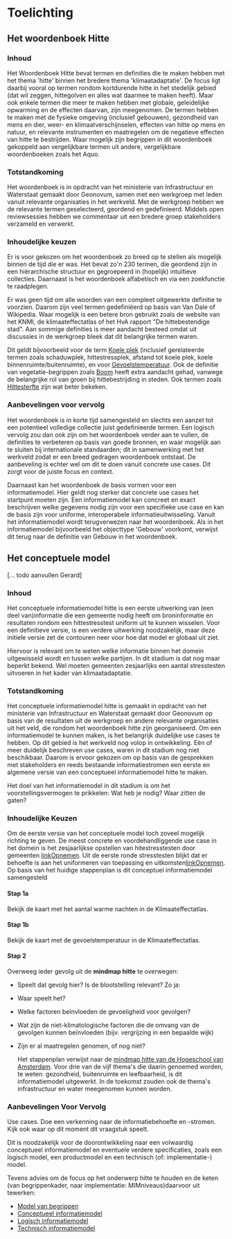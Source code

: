 # Toelichting

## Het woordenboek Hitte

### Inhoud

   Het Woordenboek Hitte bevat termen en definities die te maken hebben met het thema 'hitte' binnen het bredere thema 'klimaatadaptatie'. De focus ligt daarbij vooral op termen rondom kortdurende hitte in het stedelijk gebied (dat wil zeggen, hittegolven en alles wat daarmee te maken heeft). Maar ook enkele termen die meer te maken hebben met globale, geleidelijke opwarming en de effecten daarvan, zijn meegenomen. De termen hebben te maken met de fysieke omgeving (inclusief gebouwen), gezondheid van mens en dier, weer- en klimaatverschijnselen, effecten van hitte op mens en natuur, en relevante instrumenten en maatregelen om de negatieve effecten van hitte te bestrijden. Waar mogelijk zijn begrippen in dit woordenboek gekoppeld aan vergelijkbare termen uit andere, vergelijkbare woordenboeken zoals het Aquo.

### Totstandkoming

   Het woordenboek is in opdracht van het ministerie van Infrastructuur en Waterstaat gemaakt door Geonovum, samen met een werkgroep met leden vanuit relevante organisaties in het werkveld. Met de werkgroep hebben we de relevante termen geselecteerd, geordend en gedefinieerd. Middels open reviewsessies hebben we commentaar uit een bredere groep stakeholders verzameld en verwerkt. 

### Inhoudelijke keuzen

   Er is voor gekozen om het woordenboek zo breed op te stellen als mogelijk binnen de tijd die er was. Het bevat zo'n 230 termen, die geordend zijn in een hiërarchische structuur en gegroepeerd in (hopelijk) intuïtieve collecties. Daarnaast is het woordenboek alfabetisch en via een zoekfunctie te raadplegen. 

   Er was geen tijd om alle woorden van een compleet uitgewerkte definitie te voorzien. Daarom zijn veel termen gedefiniëerd op basis van Van Dale of Wikipedia. Waar mogelijk is een betere bron gebruikt zoals de website van het KNMI, de klimaateffectatlas of het HvA rapport "De hittebestendige stad". Aan sommige definities is meer aandacht besteed omdat uit discussies in de werkgroep bleek dat dit belangrijke termen waren. 

   Dit geldt bijvoorbeeld voor de term [Koele plek](http://definities.geostandaarden.nl/imka/id/begrip/koele_plek) (inclusief  gerelateerde termen zoals schaduwplek, hittestressplek, afstand tot koele plek, koele binnenruimte/buitenruimte), en voor [Gevoelstemperatuur](
   http://definities.geostandaarden.nl/imka/id/begrip/gevoelstemperatuur). Ook de definitie van vegetatie-begrippen zoals [Boom](http://definities.geostandaarden.nl/imka/id/begrip/boom) heeft extra aandacht gehad, vanwege de belangrijke rol van groen bij hittebestrijding in steden. Ook termen zoals [Hittesterfte](http://definities.geostandaarden.nl/imka/id/begrip/hittesterfte) zijn wat beter bekeken.

### Aanbevelingen voor vervolg

   Het woordenboek is in korte tijd samengesteld en slechts een aanzet tot een potentieel volledige collectie juist gedefinieerde termen. Een logisch vervolg zou dan ook zijn om het woordenboek verder aan te vullen, de definities te verbeteren op basis van goede bronnen, en waar mogelijk aan te sluiten bij internationale standaarden; dit in samenwerking met het werkveld zodat er een breed gedragen woordenboek ontstaat. De aanbeveling is echter wel om dit te doen vanuit concrete use cases. Dit zorgt voor de juiste focus en context. 

   Daarnaast kan het woordenboek de basis vormen voor een informatiemodel. Hier geldt nog sterker dat concrete use cases het startpunt moeten zijn. Een informatiemodel kan concreet en exact beschrijven welke gegevens nodig zijn voor een specifieke use case en kan de basis zijn voor uniforme, interoperabele informatieuitwisseling. Vanuit het informatiemodel wordt terugverwezen naar het woordenboek. Als in het informatiemodel bijvoorbeeld het objecttype 'Gebouw' voorkomt, verwijst dit terug naar de definitie van Gebouw in het woordenboek. 

## Het conceptuele model
[... todo aanvullen Gerard]

### Inhoud

   Het conceptuele informatiemodel hitte is een eerste uitwerking van (een deel van)informatie die een gemeente nodig heeft om broninformatie en resultaten rondom een hittestresstest uniform uit te kunnen wisselen. Voor een definitieve versie, is een verdere uitwerking noodzakelijk, maar deze initiele versie zet de contouren neer voor hoe dat model er globaal uit ziet. 

   Hiervoor is relevant om te weten welke informatie binnen het domein uitgewisseld wordt en tussen welke partijen. In dit stadium is dat nog maar beperkt bekend. Wel moeten gemeenten zesjaarlijks een aantal stresstesten uitvoeren in het kader van klimaatadaptatie.  

### Totstandkoming
   
   Het conceptuele informatiemodel hitte is gemaakt in opdracht van het ministerie van Infrastructuur en Waterstaat gemaakt door Geonovum op basis van de resultaten uit de werkgroep en andere relevante organisaties uit het veld, die rondom het woordenboek hitte zijn georganiseerd. Om een informatiemodel te kunnen maken, is het belangrijk duidelijke use cases te hebben. Op dit gebied is het werkveld nog volop in ontwikkeling. Eén of meer duidelijk beschreven use cases, waren in dit stadium nog niet beschikbaar. Daarom is ervoor gekozen om op basis van de gesprekken met stakeholders en reeds bestaande informatiestromen een eerste en algemene versie van een conceptueel informatiemodel hitte te maken.

   Het doel van het informatiemodel in dit stadium is om het voorstellingsvermogen te prikkelen: Wat heb je nodig? Waar zitten de gaten?


### Inhoudelijke Keuzen

   Om de eerste versie van het conceptuele model toch zoveel mogelijk richting te geven. De meest concrete en voordehandliggende use case in het domein is het zesjaarlijkse opstellen van hitestresstesten door gemeenten [linkOpnemen](www.example.com). Uit de eerste ronde stresstesten blijkt dat er behoefte is aan het uniformeren van toepassing en uitkomsten[linkOpnemen](www.onlineConclusieBeschikbaar.nl). Op basis van het huidige stappenplan is dit conceptuel informatiemodel samengesteld

#### Stap 1a

Bekijk de kaart met het aantal warme nachten in de Klimaateffectatlas.

#### Stap 1b

Bekijk de kaart met de gevoelstemperatuur in de Klimaateffectatlas.

#### Stap 2

Overweeg ieder gevolg uit de **mindmap hitte** te overwegen:

 - Speelt dat gevolg hier? Is de blootstelling relevant? Zo ja:
 - Waar speelt het?
 - Welke factoren beïnvloeden de gevoeligheid voor gevolgen?
 - Wat zijn de niet-klimatologische factoren die de omvang van de gevolgen kunnen beïnvloeden (bijv. vergrijzing in een bepaalde wijk)
 - Zijn er al maatregelen genomen, of nog niet?

   Het stappenplan verwijst naar de [mindmap hitte van de Hogeschool van Amsterdam](https://klimaatadaptatienederland.nl/publish/pages/156633/mindmap_hitte_hoge_resolutie.png). Voor drie van de vijf thema's die daarin genoemed worden, te weten: gezondheid, buitenruimte en leefbaarheid, is dit informatiemodel uitgewerkt. In de toekomst zouden ook de thema's infrastructuur en water meegenomen kunnen worden.  


### Aanbevelingen Voor Vervolg

Use cases. Doe een verkenning naar de informatiebehoefte en -stromen. Kijk ook waar op dit moment dit vraagstuk speelt.

Dit is noodzakelijk voor de doorontwikkeling naar een volwaardig conceptueel informatiemodel en eventuele verdere specificaties, zoals een logisch model, een productmodel en een technisch (of: implementatie-) model.

Tevens advies om de focus op het onderwerp hitte te houden en de keten (van begrippenkader, naar implementatie: MIMniveaus)daarvoor uit tewerken:

 - [Model van begrippen](https://docs.geostandaarden.nl/mim/mim/#niveau-1-model-van-begrippen)
 - [Conceptueel informatiemodel](https://docs.geostandaarden.nl/mim/mim/#niveau-2-conceptueel-informatiemodel)
 - [Logisch informatiemodel](https://docs.geostandaarden.nl/mim/mim/#niveau-3-logisch-informatie-of-gegevensmodel)
 - [Technisch informatiemodel](https://docs.geostandaarden.nl/mim/mim/#niveau-4-fysiek-of-technisch-gegevens-of-datamodel)